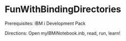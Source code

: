# FunWithBindingDirectories
Prerequisites:  IBM i Development Pack

Directions:  Open myIBMiNotebook.inb, read, run, learn!